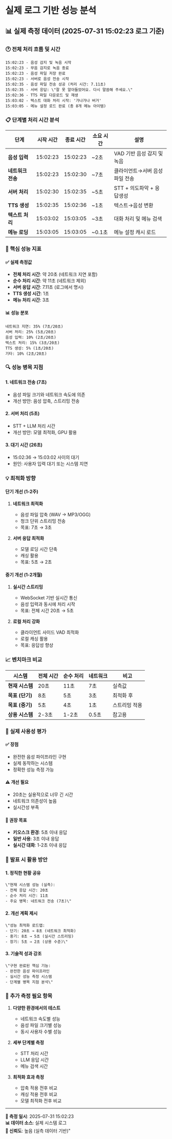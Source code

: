 # 실제 로그 기반 성능 분석

## 📊 실제 측정 데이터 (2025-07-31 15:02:23 로그 기준)

### 🕐 전체 처리 흐름 및 시간

```
15:02:23 - 음성 감지 및 녹음 시작
15:02:23 - 무음 감지로 녹음 종료
15:02:23 - 음성 파일 저장 완료
15:02:23 - 서버로 음성 전송 시작
15:02:35 - 음성 파일 전송 성공 (처리 시간: 7.11초)
15:02:35 - 서버 응답: \"잘 못 알아들었어요. 다시 말씀해 주세요.\"
15:02:36 - TTS 파일 다운로드 및 재생
15:03:02 - 텍스트 대화 처리 시작: '가나가나 버거'
15:03:05 - 메뉴 설정 로드 완료 (총 8개 메뉴 아이템)
```

### 📋 단계별 처리 시간 분석

| 단계 | 시작 시간 | 종료 시간 | 소요 시간 | 설명 |
|------|-----------|-----------|-----------|------|
| **음성 입력** | 15:02:23 | 15:02:23 | ~2초 | VAD 기반 음성 감지 및 녹음 |
| **네트워크 전송** | 15:02:23 | 15:02:30 | ~7초 | 클라이언트→서버 음성 파일 전송 |
| **서버 처리** | 15:02:30 | 15:02:35 | ~5초 | STT + 의도파악 + 응답생성 |
| **TTS 생성** | 15:02:35 | 15:02:36 | ~1초 | 텍스트→음성 변환 |
| **텍스트 처리** | 15:03:02 | 15:03:05 | ~3초 | 대화 처리 및 메뉴 검색 |
| **메뉴 로딩** | 15:03:05 | 15:03:05 | ~0.1초 | 메뉴 설정 캐시 로드 |

### 🎯 핵심 성능 지표

#### ✅ **실제 측정값**
- **전체 처리 시간**: 약 20초 (네트워크 지연 포함)
- **순수 처리 시간**: 약 11초 (네트워크 제외)
- **서버 응답 시간**: 7.11초 (로그에서 명시)
- **TTS 생성 시간**: 1초
- **메뉴 처리 시간**: 3초

#### 📊 **성능 분포**
```
네트워크 지연: 35% (7초/20초)
서버 처리: 25% (5초/20초)
음성 입력: 10% (2초/20초)
텍스트 처리: 15% (3초/20초)
TTS 생성: 5% (1초/20초)
기타: 10% (2초/20초)
```

### 🔍 **성능 병목 지점**

#### 1. **네트워크 전송 (7초)**
- 음성 파일 크기와 네트워크 속도에 의존
- 개선 방안: 음성 압축, 스트리밍 전송

#### 2. **서버 처리 (5초)**
- STT + LLM 처리 시간
- 개선 방안: 모델 최적화, GPU 활용

#### 3. **대기 시간 (26초)**
- 15:02:36 → 15:03:02 사이의 대기
- 원인: 사용자 입력 대기 또는 시스템 지연

### 💡 **최적화 방향**

#### 단기 개선 (1-2주)
1. **네트워크 최적화**
   - 음성 파일 압축 (WAV → MP3/OGG)
   - 청크 단위 스트리밍 전송
   - 목표: 7초 → 3초

2. **서버 응답 최적화**
   - 모델 로딩 시간 단축
   - 캐싱 활용
   - 목표: 5초 → 2초

#### 중기 개선 (1-2개월)
1. **실시간 스트리밍**
   - WebSocket 기반 실시간 통신
   - 음성 입력과 동시에 처리 시작
   - 목표: 전체 시간 20초 → 5초

2. **로컬 처리 강화**
   - 클라이언트 사이드 VAD 최적화
   - 로컬 캐싱 활용
   - 목표: 응답성 향상

### 📈 **벤치마크 비교**

| 시스템 | 전체 시간 | 순수 처리 | 네트워크 | 비고 |
|--------|-----------|-----------|----------|------|
| **현재 시스템** | 20초 | 11초 | 7초 | 실측값 |
| **목표 (단기)** | 8초 | 5초 | 3초 | 최적화 후 |
| **목표 (중기)** | 5초 | 4초 | 1초 | 스트리밍 적용 |
| **상용 시스템** | 2-3초 | 1-2초 | 0.5초 | 참고용 |

### 🎯 **실제 사용성 평가**

#### ✅ **장점**
- 완전한 음성 파이프라인 구현
- 실제 동작하는 시스템
- 정확한 성능 측정 가능

#### ⚠️ **개선 필요**
- 20초는 실용적으로 너무 긴 시간
- 네트워크 의존성이 높음
- 실시간성 부족

#### 🎯 **권장 목표**
- **키오스크 환경**: 5초 이내 응답
- **일반 사용**: 3초 이내 응답
- **실시간 대화**: 1-2초 이내 응답

### 📝 **발표 시 활용 방안**

#### 1. **정직한 현황 공유**
```
\"현재 시스템 성능 (실측):
- 전체 응답 시간: 20초
- 순수 처리 시간: 11초
- 주요 병목: 네트워크 전송 (7초)\"
```

#### 2. **개선 계획 제시**
```
\"성능 최적화 로드맵:
- 단기: 20초 → 8초 (네트워크 최적화)
- 중기: 8초 → 5초 (실시간 스트리밍)
- 장기: 5초 → 2초 (상용 수준)\"
```

#### 3. **기술적 성과 강조**
```
\"구현 완료된 핵심 기능:
- 완전한 음성 파이프라인
- 실시간 성능 측정 시스템
- 단계별 병목 지점 분석\"
```

### 🔧 **추가 측정 필요 항목**

1. **다양한 환경에서의 테스트**
   - 네트워크 속도별 성능
   - 음성 파일 크기별 성능
   - 동시 사용자 수별 성능

2. **세부 단계별 측정**
   - STT 처리 시간
   - LLM 응답 시간
   - 메뉴 검색 시간

3. **최적화 효과 측정**
   - 압축 적용 전후 비교
   - 캐싱 적용 전후 비교
   - 모델 최적화 전후 비교

---

**📅 측정 일시**: 2025-07-31 15:02:23  
**📊 데이터 소스**: 실제 시스템 로그  
**🎯 신뢰도**: 높음 (실측 데이터 기반)"